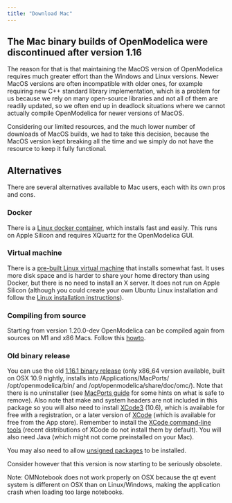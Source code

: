 ```yaml
---
title: "Download Mac"
---
```


## The Mac binary builds of OpenModelica were discontinued after version 1.16

The reason for that is that maintaining the MacOS version of OpenModelica requires much greater effort than the Windows and Linux versions. Newer MacOS versions are often incompatible with older ones, for example requiring new C++ standard library implementation, which is a problem for us because we rely on many open-source libraries and not all of them are readily updated, so we often end up in deadlock situations where we cannot actually compile OpenModelica for newer versions of MacOS.

Considering our limited resources, and the much lower number of downloads of MacOS builds, we had to take this decision, because the MacOS version kept breaking all the time and we simply do not have the resource to keep it fully functional.

## Alternatives

There are several alternatives available to Mac users, each with its own pros and cons.

### Docker

There is a [Linux docker container](/download/docker), which installs fast and easily.
This runs on Apple Silicon and requires XQuartz for the OpenModelica GUI.

### Virtual machine

There is a [pre-built Linux virtual machine](/download/virtual-machine) that installs somewhat fast.
It uses more disk space and is harder to share your home directory than using Docker, but there is no need to install an X server.
It does not run on Apple Silicon (although you could create your own Ubuntu Linux installation and follow the [Linux installation instructions](/download/download-linux)).

### Compiling from source

Starting from version 1.20.0-dev OpenModelica can be compiled again from sources on M1 and x86 Macs.
Follow this <a href="https://github.com/OpenModelica/OpenModelica/blob/master/README.cmake.md#33-macos">howto</a>.

### Old binary release

You can use the old <a href="http://build.openmodelica.org/omc/builds/mac/binaries/">1.16.1 binary release</a>&nbsp;(only x86_64 version available, built on OSX 10.9 nightly, installs into /Applications/MacPorts/ /opt/openmodelica/bin/ and /opt/openmodelica/share/doc/omc/). Note that there is no uninstaller (see&nbsp;<a href="http://guide.macports.org/#installing.macports.uninstalling">MacPorts guide</a>&nbsp;for some hints on what is safe to remove). Also note that make and system headers are not included in this package so you will also need to install&nbsp;<a href="http://developer.apple.com/xcode">XCode3</a>&nbsp;(10.6), which is available for free with a registration, or a later version of&nbsp;<a href="http://developer.apple.com/xcode">XCode</a>&nbsp;(which is available for free from the App store). Remember to install the&nbsp;<a href="http://guide.macports.org/#installing.xcode">XCode command-line tools</a>&nbsp;(recent distributions of XCode do not install them by default). You will also need Java (which might not come preinstalled on your Mac).

You may also need to allow&nbsp;<a href="https://help.my-private-network.co.uk/support/solutions/articles/9417-os-x-mountain-lion-installing-unsigned-applications">unsigned packages</a>&nbsp;to be installed.</p>
<p>Consider however that this version is now starting to be seriously obsolete.</p>

Note: OMNotebook does not work properly on OSX because the qt event system is different on OSX than on Linux/Windows, making the application crash when loading too large notebooks.